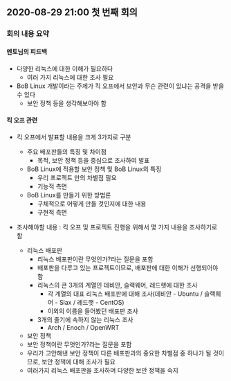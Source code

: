 ## 2020-08-29 21:00 첫 번째 회의
### 회의 내용 요약
#### 멘토님의 피드백
- 다양한 리눅스에 대한 이해가 필요하다
  - 여러 가지 리눅스에 대한 조사 필요 
- BoB Linux 개발이라는 주제가 킥 오프에서 보안과 무슨 관련이 있냐는 공격을 받을 수 있다
  - 보안 정책 등을 생각해보아야 함

#### 킥 오프 관련
- 킥 오프에서 발표할 내용을 크게 3가지로 구분
  - 주요 배포판들의 특징 및 차이점
    - 목적, 보안 정책 등을 중심으로 조사하여 발표
  - BoB Linux에 적용할 보안 정책 및 BoB Linux의 특징
    - 우리 프로젝트 만의 차별점 필요
    - 기능적 측면
  - BoB Linux를 만들기 위한 방법론
    - 구체적으로 어떻게 만들 것인지에 대한 내용
    - 구현적 측면

- 조사해야할 내용 : 킥 오프 및 프로젝트 진행을 위해서 몇 가지 내용을 조사하기로 함
  - 리눅스 배포판
    - 리눅스 배포판이란 무엇인가?라는 질문을 포함
    - 배포판을 다루고 있는 프로젝트이므로, 배포판에 대한 이해가 선행되어야 함
    - 리눅스의 큰 3개의 계열인 데비안, 슬랙웨어, 레드햇에 대한 조사
      - 각 계열의 대표 리눅스 배포판에 대해 조사(데비안 - Ubuntu / 슬랙웨어 - Slax / 레드햇 - CentOS)
      - 이외의 이름을 들어봤던 배포판 조사
    - 3개의 줄기에 속하지 않는 리눅스 조사
      - Arch / Enoch / OpenWRT
   - 보안 정책
    - 보안 정책이란 무엇인가?라는 질문을 포함
    - 우리가 고안해낸 보안 정책이 다른 배포판과의 중요한 차별점 중 하나가 될 것이므로, 보안 정책에 대해 조사가 필요
    - 여러가지 리눅스 배포판을 조사하며 다양한 보안 정책을 숙지
